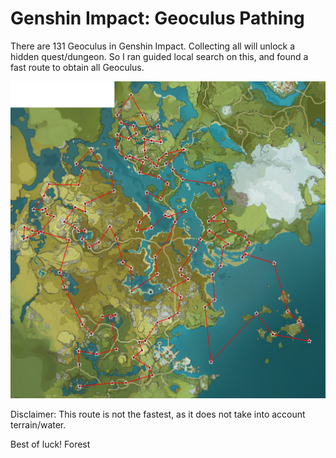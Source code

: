 # Genshin Impact: Geoculus Pathing
There are 131 Geoculus in Genshin Impact. Collecting all will unlock a hidden quest/dungeon.
So I ran guided local search on this, and found a fast route to obtain all Geoculus. 



![GenshinImpactGuidedMap](https://github.com/4estwu/GenshinImpactGeoculus/blob/main/poggers.jpg)

Disclaimer: This route is not the fastest, as it does not take into account terrain/water. 





Best of luck!
Forest
